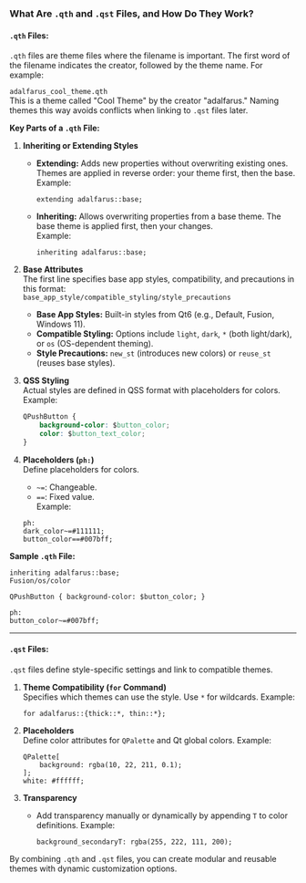 ### What Are `.qth` and `.qst` Files, and How Do They Work?

#### `.qth` Files:

`.qth` files are theme files where the filename is important. The first word of the filename indicates the creator, followed by the theme name. For example:

`adalfarus_cool_theme.qth`  
This is a theme called "Cool Theme" by the creator "adalfarus." Naming themes this way avoids conflicts when linking to `.qst` files later.

**Key Parts of a `.qth` File:**

1. **Inheriting or Extending Styles**  
   - **Extending:** Adds new properties without overwriting existing ones. Themes are applied in reverse order: your theme first, then the base.  
     Example:  
     ```  
     extending adalfarus::base;  
     ```  
   - **Inheriting:** Allows overwriting properties from a base theme. The base theme is applied first, then your changes.  
     Example:  
     ```  
     inheriting adalfarus::base;  
     ```

2. **Base Attributes**  
   The first line specifies base app styles, compatibility, and precautions in this format:  
   `base_app_style/compatible_styling/style_precautions`  
   - **Base App Styles:** Built-in styles from Qt6 (e.g., Default, Fusion, Windows 11).  
   - **Compatible Styling:** Options include `light`, `dark`, `*` (both light/dark), or `os` (OS-dependent theming).  
   - **Style Precautions:** `new_st` (introduces new colors) or `reuse_st` (reuses base styles).

3. **QSS Styling**  
   Actual styles are defined in QSS format with placeholders for colors. Example:  
   ```css
   QPushButton {
       background-color: $button_color;
       color: $button_text_color;
   }
   ```

4. **Placeholders (`ph:`)**  
   Define placeholders for colors.  
   - `~=`: Changeable.  
   - `==`: Fixed value.  
   Example:  
   ```
   ph:
   dark_color~=#111111;
   button_color==#007bff;
   ```

**Sample `.qth` File:**  
```  
inheriting adalfarus::base;  
Fusion/os/color  

QPushButton { background-color: $button_color; }  

ph:  
button_color~=#007bff;  
```

---

#### `.qst` Files:

`.qst` files define style-specific settings and link to compatible themes.

1. **Theme Compatibility (`for` Command)**  
   Specifies which themes can use the style. Use `*` for wildcards. Example:  
   ```
   for adalfarus::{thick::*, thin::*};
   ```

2. **Placeholders**  
   Define color attributes for `QPalette` and Qt global colors. Example:  
   ```  
   QPalette[
       background: rgba(10, 22, 211, 0.1);
   ];
   white: #ffffff;
   ```

3. **Transparency**  
   - Add transparency manually or dynamically by appending `T` to color definitions. Example:  
     ```
     background_secondaryT: rgba(255, 222, 111, 200);
     ```

By combining `.qth` and `.qst` files, you can create modular and reusable themes with dynamic customization options.